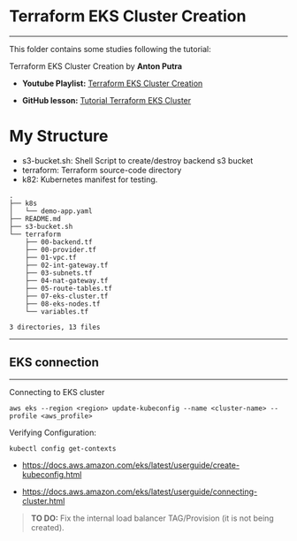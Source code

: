 
# Terraform EKS Cluster Creation

---

This folder contains some studies following the tutorial:

Terraform EKS Cluster Creation by **Anton Putra**

- **Youtube Playlist:** [Terraform EKS Cluster Creation](https://www.youtube.com/playlist?list=PLiMWaCMwGJXkeBzos8QuUxiYT6j8JYGE5)

- **GitHub lesson:** [Tutorial Terraform EKS Cluster](https://github.com/antonputra/tutorials/tree/main/lessons/138/terraform)

# My Structure

- s3-bucket.sh: Shell Script to create/destroy backend s3 bucket
- terraform: Terraform source-code directory
- k82: Kubernetes manifest for testing.

```shell
.
├── k8s
│   └── demo-app.yaml
├── README.md
├── s3-bucket.sh
└── terraform
    ├── 00-backend.tf
    ├── 00-provider.tf
    ├── 01-vpc.tf
    ├── 02-int-gateway.tf
    ├── 03-subnets.tf
    ├── 04-nat-gateway.tf
    ├── 05-route-tables.tf
    ├── 07-eks-cluster.tf
    ├── 08-eks-nodes.tf
    └── variables.tf

3 directories, 13 files
```

---

## EKS connection

---

Connecting to EKS cluster

```shell
aws eks --region <region> update-kubeconfig --name <cluster-name> --profile <aws_profile>
```

Verifying Configuration:

```shell
kubectl config get-contexts
```

- <https://docs.aws.amazon.com/eks/latest/userguide/create-kubeconfig.html>

- <https://docs.aws.amazon.com/eks/latest/userguide/connecting-cluster.html>

> **TO DO:** Fix the internal load balancer TAG/Provision (it is not being created).
